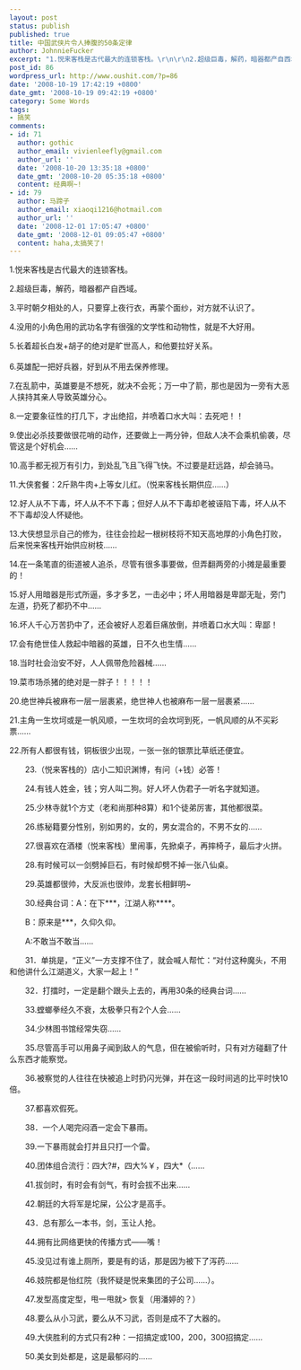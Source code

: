 ```yaml
---
layout: post
status: publish
published: true
title: 中国武侠片令人捧腹的50条定律
author: JohnnieFucker
excerpt: "1.悦来客栈是古代最大的连锁客栈。\r\n\r\n2.超级巨毒，解药，暗器都产自西域。\r\n\r\n3.平时朝夕相处的人，只要穿上夜行衣，再蒙个面纱，对方就不认识了。\r\n\r\n4.没用的小角色用的武功名字有很强的文学性和动物性，就是不大好用。\r\n\r\n5.长着超长白发+胡子的绝对是旷世高人，和他要拉好关系。\r\n"
post_id: 86
wordpress_url: http://www.oushit.com/?p=86
date: '2008-10-19 17:42:19 +0800'
date_gmt: '2008-10-19 09:42:19 +0800'
category: Some Words
tags:
- 搞笑
comments:
- id: 71
  author: gothic
  author_email: vivienleefly@gmail.com
  author_url: ''
  date: '2008-10-20 13:35:18 +0800'
  date_gmt: '2008-10-20 05:35:18 +0800'
  content: 经典啊~!
- id: 79
  author: 马蹄子
  author_email: xiaoqi1216@hotmail.com
  author_url: ''
  date: '2008-12-01 17:05:47 +0800'
  date_gmt: '2008-12-01 09:05:47 +0800'
  content: haha,太搞笑了!
---
```

<p>1.悦来客栈是古代最大的连锁客栈。</p>
<p>2.超级巨毒，解药，暗器都产自西域。</p>
<p>3.平时朝夕相处的人，只要穿上夜行衣，再蒙个面纱，对方就不认识了。</p>
<p>4.没用的小角色用的武功名字有很强的文学性和动物性，就是不大好用。</p>
<p>5.长着超长白发+胡子的绝对是旷世高人，和他要拉好关系。<br />
<!--break--><a id="more-86"></a><br />
6.英雄配一把好兵器，好到从不用去保养修理。</p>
<p>7.在乱箭中，英雄要是不想死，就决不会死；万一中了箭，那也是因为一旁有大恶人挟持其亲人导致英雄分心。</p>
<p>8.一定要象征性的打几下，才出绝招，并喷着口水大叫：去死吧！！</p>
<p>9.使出必杀技要做很花哨的动作，还要做上一两分钟，但敌人决不会乘机偷袭，尽管这是个好机会……</p>
<p>10.高手都无视万有引力，到处乱飞且飞得飞快。不过要是赶远路，却会骑马。</p>
<p>11.大侠套餐：2斤熟牛肉+上等女儿红。（悦来客栈长期供应……）</p>
<p>12.好人从不下毒，坏人从不不下毒；但好人从不下毒却老被诬陷下毒，坏人从不不下毒却没人怀疑他。</p>
<p>13.大侠想显示自己的修为，往往会捡起一根树枝将不知天高地厚的小角色打败，后来悦来客栈开始供应树枝……</p>
<p>14.在一条笔直的街道被人追杀，尽管有很多事要做，但弄翻两旁的小摊是最重要的！</p>
<p>15.好人用暗器是形式所逼，多才多艺，一击必中；坏人用暗器是卑鄙无耻，旁门左道，扔死了都扔不中……</p>
<p>16.坏人千心万苦扔中了，还会被好人忍着巨痛放倒，并喷着口水大叫：卑鄙！</p>
<p>17.会有绝世佳人救起中暗器的英雄，日不久也生情……</p>
<p>18.当时社会治安不好，人人佩带危险器械……</p>
<p>19.菜市场杀猪的绝对是一胖子！！！！！</p>
<p>20.绝世神兵被麻布一层一层裹紧，绝世神人也被麻布一层一层裹紧……</p>
<p>21.主角一生坎坷或是一帆风顺，一生坎坷的会坎坷到死，一帆风顺的从不买彩票……</p>
<p>22.所有人都很有钱，铜板很少出现，一张一张的银票比草纸还便宜。</p>
<p>　　23.（悦来客栈的）店小二知识渊博，有问（+钱）必答！</p>
<p>　　24.有钱人姓金，钱；穷人叫二狗。好人坏人伪君子一听名字就知道。</p>
<p>　　25.少林寺就1个方丈（老和尚那种8算）和1个徒弟厉害，其他都很菜。</p>
<p>　　26.练秘籍要分性别，别如男的，女的，男女混合的，不男不女的……</p>
<p>　　27.很喜欢在酒楼（悦来客栈）里闹事，先掀桌子，再摔椅子，最后才火拼。</p>
<p>　　28.有时候可以一剑劈掉巨石，有时候却劈不掉一张八仙桌。</p>
<p>　　29.英雄都很帅，大反派也很帅，龙套长相鲜明~</p>
<p>　　30.经典台词：A：在下***，江湖人称****。</p>
<p>　　B：原来是***，久仰久仰。</p>
<p>　　A:不敢当不敢当……</p>
<p>　　31．单挑是，“正义”一方支撑不住了，就会喊人帮忙：“对付这种魔头，不用和他讲什么江湖道义，大家一起上！”</p>
<p>　　32．打擂时，一定是翻个跟头上去的，再用30条的经典台词……</p>
<p>　　33.螳螂拳经久不衰，太极拳只有2个人会……</p>
<p>　　34.少林图书馆经常失窃……</p>
<p>　　35.尽管高手可以用鼻子闻到敌人的气息，但在被偷听时，只有对方碰翻了什么东西才能察觉。</p>
<p>　　36.被察觉的人往往在快被追上时扔闪光弹，并在这一段时间逃的比平时快10倍。</p>
<p>　　37.都喜欢假死。</p>
<p>　　38．一个人喝完闷酒一定会下暴雨。</p>
<p>　　39.一下暴雨就会打并且只打一个雷。</p>
<p>　　40.团体组合流行：四大?#，四大%￥，四大*（……</p>
<p>　　41.拔剑时，有时会有剑气，有时会拔不出来……</p>
<p>　　42.朝廷的大将军是坨屎，公公才是高手。</p>
<p>　　43．总有那么一本书，剑，玉让人抢。</p>
<p>　　44.拥有比网络更快的传播方式――嘴！</p>
<p>　　45.没见过有谁上厕所，要是有的话，那是因为被下了泻药……</p>
<p>　　46.妓院都是怡红院（我怀疑是悦来集团的子公司……）。</p>
<p>　　47.发型高度定型，甩一甩就> 恢复（用潘婷的？）</p>
<p>　　48.要么从小习武，要么从不习武，否则是成不了大器的。</p>
<p>　　49.大侠胜利的方式只有2种：一招搞定或100，200，300招搞定……</p>
<p>　　50.美女到处都是，这是最郁闷的……</p>
